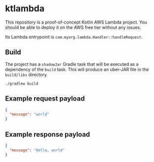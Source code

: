# ktlambda

This repository is a proof-of-concept Kotlin AWS Lambda project. You should be
able to deploy it on the AWS free tier without any issues.

Its Lambda entrypoint is `com.myorg.lambda.Handler::handleRequest`.

## Build

The project has a `shadowJar` Gradle task that will be executed as a dependency
of the `build` task. This will produce an uber-JAR file in the `build/libs`
directory.

```shell
./gradlew build
```

## Example request payload

```json
{
  "message": "world"
}
```

## Example response payload

```json
{
  "message": "Hello, world"
}
```
